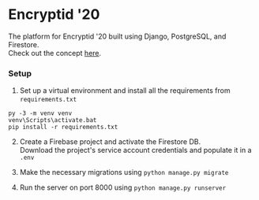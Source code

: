 # Encryptid '20
The platform for Encryptid '20 built using Django, PostgreSQL, and Firestore.<br/>
Check out the concept [here](https://ctrl.gq/encryptid/format).

### Setup
1. Set up a virtual environment and install all the requirements from `requirements.txt`
```
py -3 -m venv venv
venv\Scripts\activate.bat
pip install -r requirements.txt
```

2. Create a Firebase project and activate the Firestore DB.<br/>Download the project's service account credentials and populate it in a `.env`

3. Make the necessary migrations using `python manage.py migrate`

4. Run the server on port 8000 using `python manage.py runserver`

